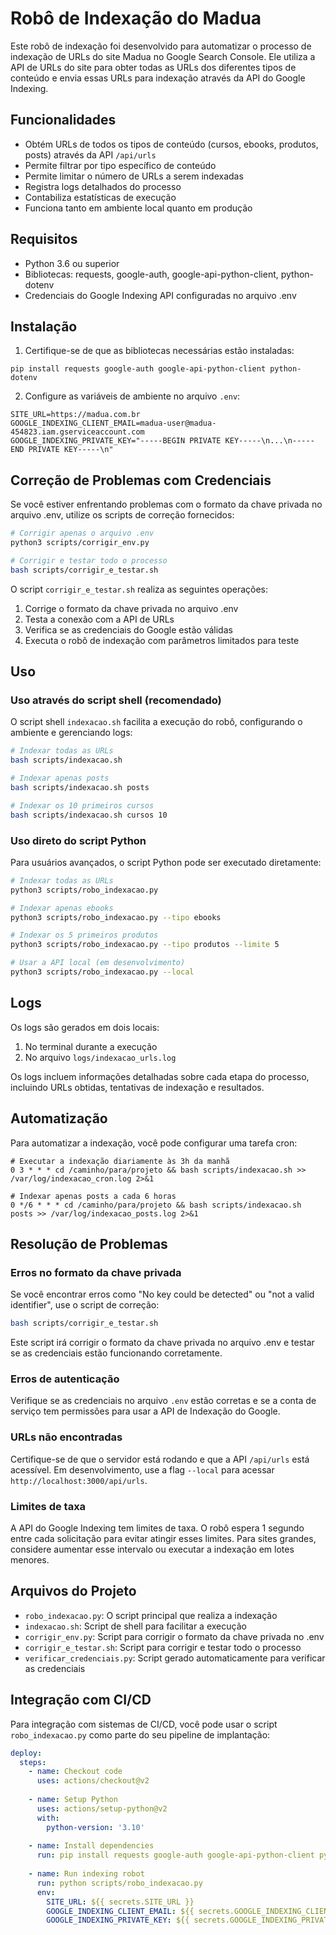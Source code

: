 # Robô de Indexação do Madua

Este robô de indexação foi desenvolvido para automatizar o processo de indexação de URLs do site Madua no Google Search Console. Ele utiliza a API de URLs do site para obter todas as URLs dos diferentes tipos de conteúdo e envia essas URLs para indexação através da API do Google Indexing.

## Funcionalidades

- Obtém URLs de todos os tipos de conteúdo (cursos, ebooks, produtos, posts) através da API `/api/urls`
- Permite filtrar por tipo específico de conteúdo
- Permite limitar o número de URLs a serem indexadas
- Registra logs detalhados do processo
- Contabiliza estatísticas de execução
- Funciona tanto em ambiente local quanto em produção

## Requisitos

- Python 3.6 ou superior
- Bibliotecas: requests, google-auth, google-api-python-client, python-dotenv
- Credenciais do Google Indexing API configuradas no arquivo .env

## Instalação

1. Certifique-se de que as bibliotecas necessárias estão instaladas:

```
pip install requests google-auth google-api-python-client python-dotenv
```

2. Configure as variáveis de ambiente no arquivo `.env`:

```
SITE_URL=https://madua.com.br
GOOGLE_INDEXING_CLIENT_EMAIL=madua-user@madua-454823.iam.gserviceaccount.com
GOOGLE_INDEXING_PRIVATE_KEY="-----BEGIN PRIVATE KEY-----\n...\n-----END PRIVATE KEY-----\n"
```

## Correção de Problemas com Credenciais

Se você estiver enfrentando problemas com o formato da chave privada no arquivo .env, utilize os scripts de correção fornecidos:

```bash
# Corrigir apenas o arquivo .env
python3 scripts/corrigir_env.py

# Corrigir e testar todo o processo
bash scripts/corrigir_e_testar.sh
```

O script `corrigir_e_testar.sh` realiza as seguintes operações:
1. Corrige o formato da chave privada no arquivo .env
2. Testa a conexão com a API de URLs
3. Verifica se as credenciais do Google estão válidas
4. Executa o robô de indexação com parâmetros limitados para teste

## Uso

### Uso através do script shell (recomendado)

O script shell `indexacao.sh` facilita a execução do robô, configurando o ambiente e gerenciando logs:

```bash
# Indexar todas as URLs
bash scripts/indexacao.sh

# Indexar apenas posts
bash scripts/indexacao.sh posts

# Indexar os 10 primeiros cursos
bash scripts/indexacao.sh cursos 10
```

### Uso direto do script Python

Para usuários avançados, o script Python pode ser executado diretamente:

```bash
# Indexar todas as URLs
python3 scripts/robo_indexacao.py

# Indexar apenas ebooks
python3 scripts/robo_indexacao.py --tipo ebooks

# Indexar os 5 primeiros produtos
python3 scripts/robo_indexacao.py --tipo produtos --limite 5

# Usar a API local (em desenvolvimento)
python3 scripts/robo_indexacao.py --local
```

## Logs

Os logs são gerados em dois locais:

1. No terminal durante a execução
2. No arquivo `logs/indexacao_urls.log`

Os logs incluem informações detalhadas sobre cada etapa do processo, incluindo URLs obtidas, tentativas de indexação e resultados.

## Automatização

Para automatizar a indexação, você pode configurar uma tarefa cron:

```
# Executar a indexação diariamente às 3h da manhã
0 3 * * * cd /caminho/para/projeto && bash scripts/indexacao.sh >> /var/log/indexacao_cron.log 2>&1

# Indexar apenas posts a cada 6 horas
0 */6 * * * cd /caminho/para/projeto && bash scripts/indexacao.sh posts >> /var/log/indexacao_posts.log 2>&1
```

## Resolução de Problemas

### Erros no formato da chave privada

Se você encontrar erros como "No key could be detected" ou "not a valid identifier", use o script de correção:

```bash
bash scripts/corrigir_e_testar.sh
```

Este script irá corrigir o formato da chave privada no arquivo .env e testar se as credenciais estão funcionando corretamente.

### Erros de autenticação

Verifique se as credenciais no arquivo `.env` estão corretas e se a conta de serviço tem permissões para usar a API de Indexação do Google.

### URLs não encontradas

Certifique-se de que o servidor está rodando e que a API `/api/urls` está acessível. Em desenvolvimento, use a flag `--local` para acessar `http://localhost:3000/api/urls`.

### Limites de taxa

A API do Google Indexing tem limites de taxa. O robô espera 1 segundo entre cada solicitação para evitar atingir esses limites. Para sites grandes, considere aumentar esse intervalo ou executar a indexação em lotes menores.

## Arquivos do Projeto

- `robo_indexacao.py`: O script principal que realiza a indexação
- `indexacao.sh`: Script de shell para facilitar a execução
- `corrigir_env.py`: Script para corrigir o formato da chave privada no .env
- `corrigir_e_testar.sh`: Script para corrigir e testar todo o processo
- `verificar_credenciais.py`: Script gerado automaticamente para verificar as credenciais

## Integração com CI/CD

Para integração com sistemas de CI/CD, você pode usar o script `robo_indexacao.py` como parte do seu pipeline de implantação:

```yaml
deploy:
  steps:
    - name: Checkout code
      uses: actions/checkout@v2
    
    - name: Setup Python
      uses: actions/setup-python@v2
      with:
        python-version: '3.10'
    
    - name: Install dependencies
      run: pip install requests google-auth google-api-python-client python-dotenv
    
    - name: Run indexing robot
      run: python scripts/robo_indexacao.py
      env:
        SITE_URL: ${{ secrets.SITE_URL }}
        GOOGLE_INDEXING_CLIENT_EMAIL: ${{ secrets.GOOGLE_INDEXING_CLIENT_EMAIL }}
        GOOGLE_INDEXING_PRIVATE_KEY: ${{ secrets.GOOGLE_INDEXING_PRIVATE_KEY }}
``` 